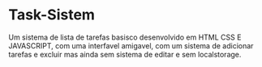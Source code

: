 # Task-Sistem
Um sistema de lista de tarefas basisco desenvolvido em HTML CSS E JAVASCRIPT, com uma interfavel amigavel, com um sistema  de adicionar tarefas e excluir mas ainda sem sistema de editar e sem localstorage.
